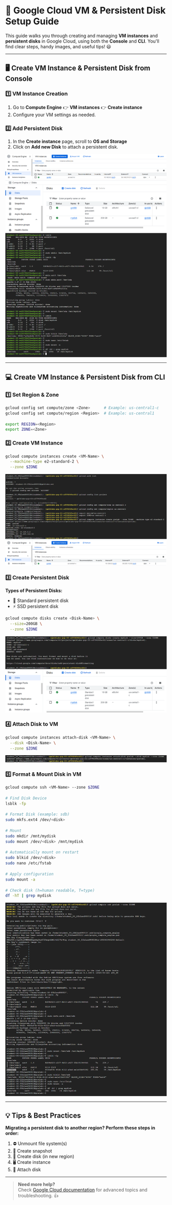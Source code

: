 # 🚀 Google Cloud VM & Persistent Disk Setup Guide

This guide walks you through creating and managing **VM instances** and **persistent disks** in Google Cloud, using both the **Console** and **CLI**. You'll find clear steps, handy images, and useful tips! 😃

---

## 🖥️ Create VM Instance & Persistent Disk from Console

### 1️⃣ VM Instance Creation

1. Go to **Compute Engine** 👉 **VM instances** 👉 **Create instance**  
2. Configure your VM settings as needed.

### 2️⃣ Add Persistent Disk

1. In the **Create instance** page, scroll to **OS and Storage**  
2. Click on **Add new Disk** to attach a persistent disk.

![VM Instance](./assets/Console-VM-Instance.png)
![Persistent Disk](./assets/Console-Disk.png)
![Format & Mount](./assets/Console-Format-Mount.png)

---

## 💻 Create VM Instance & Persistent Disk from CLI

### 1️⃣ Set Region & Zone

```bash
gcloud config set compute/zone <Zone>      # Example: us-central1-c
gcloud config set compute/region <Region>  # Example: us-central1

export REGION=<Region>
export ZONE=<Zone>
```

### 2️⃣ Create VM Instance

```bash
gcloud compute instances create <VM-Name> \
  --machine-type e2-standard-2 \
  --zone $ZONE
```
![CLI VM Instance](./assets/CLI-VM-Create-Instance.png)
![CLI VM Instance](./assets/CLI-VM-Instance.png)

### 3️⃣ Create Persistent Disk

**Types of Persistent Disks:**  
- 💾 Standard persistent disk  
- ⚡ SSD persistent disk

```bash
gcloud compute disks create <Disk-Name> \
  --size=200GB \
  --zone $ZONE
```
![CLI persistent disk](./assets/CLI-Create-Disk.png)
![CLI persistent disk](./assets/CLI-Disk.png)

### 4️⃣ Attach Disk to VM

```bash
gcloud compute instances attach-disk <VM-Name> \
  --disk <Disk-Name> \
  --zone $ZONE
```
![Attach Disk](./assets/CLI-attach-Disk.png)

### 5️⃣ Format & Mount Disk in VM

```bash
gcloud compute ssh <VM-Name> --zone $ZONE

# Find Disk Device
lsblk -fp

# Format Disk (example: sdb)
sudo mkfs.ext4 /dev/<disk>

# Mount
sudo mkdir /mnt/mydisk
sudo mount /dev/<disk> /mnt/mydisk

# Automatically mount on restart
sudo blkid /dev/<disk>
sudo nano /etc/fstab

# Apply configuration
sudo mount -a

# Check disk (h=human readable, T=type)
df -hT | grep mydisk
```
![Format & Mount Disk](./assets/CLI-Format-Mount.png)

---

## 💡 Tips & Best Practices

**Migrating a persistent disk to another region? Perform these steps in order:**

1. ⛔ Unmount file system(s)
2. 📸 Create snapshot
3. 💾 Create disk (in new region)
4. 🖥️ Create instance
5. 🔗 Attach disk

---

> **Need more help?**  
> Check [Google Cloud documentation](https://cloud.google.com/compute/docs/disks) for advanced topics and troubleshooting. 👍
